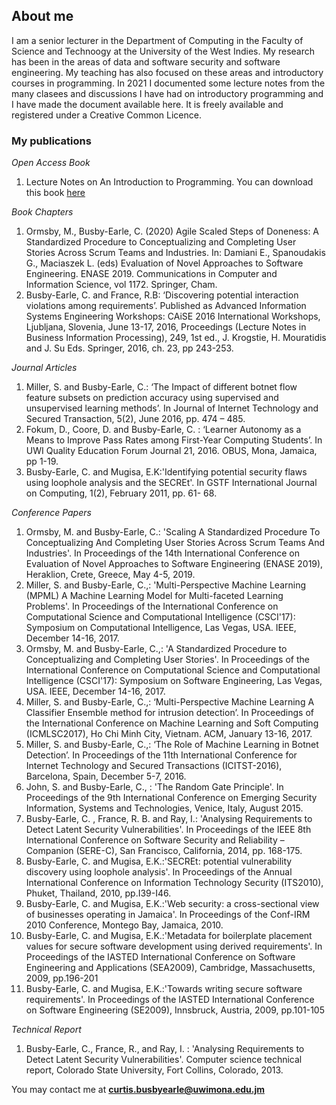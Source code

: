 ## About me

I am a senior lecturer in the Department of Computing in the Faculty of Science and Technoogy at the University of the West Indies.
My research has been in the areas of data and software security and software engineering. My teaching has also focused on these areas
and introductory courses in programming. In 2021 I documented some lecture notes from the many clasees and discussions I have had on
introductory programming and I have made the document available here. It is freely available and registered under a Creative Common Licence.


### My publications

_Open Access Book_
1. Lecture Notes on An Introduction to Programming. You can download this book [here](https://github.com/curtisbe/curtisbe/blob/main/Lecture%20notes%20on%20An%20Introduction%20to%20Programming%20-%20Ebook%20version.pdf)

_Book Chapters_
1. Ormsby, M., Busby-Earle, C. (2020) Agile Scaled Steps of Doneness: A Standardized Procedure to Conceptualizing and Completing User Stories Across Scrum Teams and Industries. In: Damiani E., Spanoudakis G., Maciaszek L. (eds) Evaluation of Novel Approaches to Software Engineering. ENASE 2019. Communications in Computer and Information Science, vol 1172. Springer, Cham.
2. Busby-Earle, C. and France, R.B: ‘Discovering potential interaction violations among requirements’. Published as Advanced Information Systems Engineering Workshops: CAiSE 2016 International Workshops, Ljubljana, Slovenia, June 13-17, 2016, Proceedings (Lecture Notes in Business Information Processing),  249, 1st ed., J. Krogstie, H. Mouratidis and J. Su Eds. Springer,  2016, ch. 23, pp 243-253.

_Journal Articles_
1. Miller, S. and Busby-Earle, C.: ‘The Impact of different botnet flow feature subsets on prediction accuracy using supervised and unsupervised learning methods’. In Journal of Internet Technology and Secured Transaction, 5(2), June 2016, pp. 474 – 485.
2. Fokum, D., Coore, D. and Busby-Earle, C. : ‘Learner Autonomy as a Means to Improve Pass Rates among First-Year Computing Students’. In UWI Quality Education Forum Journal 21, 2016. OBUS, Mona, Jamaica, pp 1-19.
3. Busby-Earle, C. and Mugisa, E.K:'Identifying potential security flaws using loophole analysis and the SECREt'. In GSTF International Journal on Computing, 1(2), February 2011, pp. 61- 68.

_Conference Papers_
1. Ormsby, M. and Busby-Earle, C.: 'Scaling A Standardized Procedure To Conceptualizing And Completing User Stories Across Scrum Teams And Industries'. In Proceedings of the 14th International Conference on Evaluation of Novel Approaches to Software Engineering (ENASE 2019), Heraklion, Crete, Greece, May 4-5, 2019.
2. Miller, S. and Busby-Earle, C.,: 'Multi-Perspective Machine Learning (MPML) A Machine Learning Model for Multi-faceted Learning Problems'. In Proceedings of the International Conference on Computational Science and Computational Intelligence (CSCI'17): Symposium on Computational Intelligence, Las Vegas, USA. IEEE, December 14-16, 2017.
3. Ormsby, M. and Busby-Earle, C.,: 'A Standardized Procedure to Conceptualizing and Completing User Stories'. In Proceedings of the International Conference on Computational Science and Computational Intelligence (CSCI'17): Symposium on Software Engineering, Las Vegas, USA. IEEE, December 14-16, 2017.
4. Miller, S. and Busby-Earle, C.,: ‘Multi-Perspective Machine Learning A Classifier Ensemble method for intrusion detection’. In Proceedings of the International Conference on Machine Learning and Soft Computing (ICMLSC2017), Ho Chi Minh City, Vietnam. ACM, January 13-16, 2017.
5. Miller, S. and Busby-Earle, C.,: ‘The Role of Machine Learning in Botnet Detection’. In Proceedings of the 11th International Conference for Internet Technology and Secured Transactions (ICITST-2016), Barcelona, Spain, December 5-7, 2016.
6. John, S. and Busby-Earle, C., : 'The Random Gate Principle'. In Proceedings of the 9th International Conference on Emerging Security Information, Systems and Technologies, Venice, Italy, August 2015.
7. Busby-Earle, C. , France, R. B. and Ray, I.: 'Analysing Requirements to Detect Latent Security Vulnerabilities'. In Proceedings of the IEEE 8th International Conference on Software Security and Reliability – Companion (SERE-C), San Francisco, California, 2014, pp. 168-175.
8. Busby-Earle, C. and Mugisa, E.K.:'SECREt: potential vulnerability discovery using loophole analysis'. In Proceedings of the Annual International Conference on Information Technology Security (ITS2010), Phuket, Thailand, 2010, pp.I39-I46.
9. Busby-Earle, C. and Mugisa, E.K.:'Web security: a cross-sectional view of businesses operating in Jamaica'. In Proceedings of the Conf-IRM 2010 Conference, Montego Bay, Jamaica, 2010.
10. Busby-Earle, C. and Mugisa, E.K.:'Metadata for boilerplate placement values for secure software development using derived requirements'. In Proceedings of the IASTED International Conference on Software Engineering and Applications (SEA2009), Cambridge, Massachusetts, 2009, pp.196-201
11. Busby-Earle, C. and Mugisa, E.K.:'Towards writing secure software requirements'. In Proceedings of the IASTED International Conference on Software Engineering (SE2009), Innsbruck, Austria, 2009, pp.101-105

_Technical Report_
1. Busby-Earle, C., France, R., and Ray, I. : 'Analysing Requirements to Detect Latent Security Vulnerabilities'. Computer science technical report, Colorado State University, Fort Collins, Colorado, 2013.

You may contact me at **curtis.busbyearle@uwimona.edu.jm**


